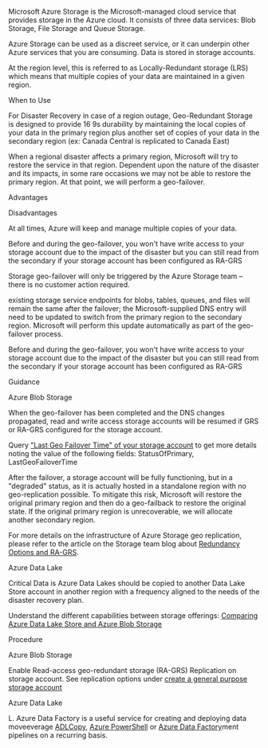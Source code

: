 
Microsoft Azure Storage is the Microsoft-managed cloud service that provides storage in the Azure cloud. It consists of three data services: Blob Storage, File Storage and Queue Storage.  


Azure Storage can be used as a discreet service, or it can underpin other Azure services that you are consuming. Data is stored in storage accounts. 


At the region level, this is referred to as Locally-Redundant storage (LRS) which means that multiple copies of your data are maintained in a given region. 


When to Use 


 


For Disaster Recovery in case of a region outage, Geo-Redundant Storage is designed to provide 16 9s durability by maintaining the local copies of your data in the primary region plus another set of copies of your data in the secondary region (ex: Canada Central is replicated to Canada East) 


When a regional disaster affects a primary region, Microsoft will try to restore the service in that region. Dependent upon the nature of the disaster and its impacts, in some rare occasions we may not be able to restore the primary region. At that point, we will perform a geo-failover.  


 







Advantages 
 


Disadvantages 
 



At all times, Azure will keep and manage multiple copies of your data. 
 


Before and during the geo-failover, you won't have write access to your storage account due to the impact of the disaster but you can still read from the secondary if your storage account has been configured as RA-GRS 
 



Storage geo-failover will only be triggered by the Azure Storage team – there is no customer action required. 
 


 
 



existing storage service endpoints for blobs, tables, queues, and files will remain the same after the failover; the Microsoft-supplied DNS entry will need to be updated to switch from the primary region to the secondary region. Microsoft will perform this update automatically as part of the geo-failover process. 
 


 
 



Before and during the geo-failover, you won't have write access to your storage account due to the impact of the disaster but you can still read from the secondary if your storage account has been configured as RA-GRS 
 


 
 


 


Guidance 


 


Azure Blob Storage 

When the geo-failover has been completed and the DNS changes propagated, read and write access storage accounts will be resumed if GRS or RA-GRS configured for the storage account.  


Query ["Last Geo Failover Time" of your storage account](https://msdn.microsoft.com/library/azure/ee460802.aspx)  to get more details noting the value of the following fields: StatusOfPrimary, LastGeoFailoverTime 


After the failover, a storage account will be fully functioning, but in a "degraded" status, as it is actually hosted in a standalone region with no geo-replication possible. To mitigate this risk, Microsoft will restore the original primary region and then do a geo-failback to restore the original state. If the original primary region is unrecoverable, we will allocate another secondary region.  


For more details on the infrastructure of Azure Storage geo replication, please refer to the article on the Storage team blog about [Redundancy Options and RA-GRS](https://blogs.msdn.microsoft.com/windowsazurestorage/2013/12/11/windows-azure-storage-redundancy-options-and-read-access-geo-redundant-storage/). 



Azure Data Lake 

Critical Data is Azure Data Lakes should be copied to  another Data Lake Store account in another region with a frequency aligned to the needs of the disaster recovery plan.  


Understand the different capabilities between storage offerings: [Comparing Azure Data Lake Store and Azure Blob Storage](https://docs.microsoft.com/en-us/azure/data-lake-store/data-lake-store-comparison-with-blob-storage) 



 


Procedure 


 

Azure Blob Storage 

Enable Read-access geo-redundant storage (RA-GRS) Replication on storage account. See replication options under [create a general purpose storage account](https://docs.microsoft.com/en-us/azure/storage/common/storage-quickstart-create-account?toc=%2Fazure%2Fstorage%2Fblobs%2Ftoc.json&tabs=portal#create-a-general-purpose-storage-account) 



Azure Data Lake 

L. Azure Data Factory is a useful service for creating and deploying data moveeverage [ADLCopy](https://docs.microsoft.com/en-us/azure/data-lake-store/data-lake-store-copy-data-azure-storage-blob), [Azure PowerShell](https://docs.microsoft.com/en-us/azure/data-lake-store/data-lake-store-get-started-powershell) or [Azure Data Factory](https://docs.microsoft.com/en-us/azure/data-factory/connector-azure-data-lake-store)ment pipelines on a recurring basis. 




 

